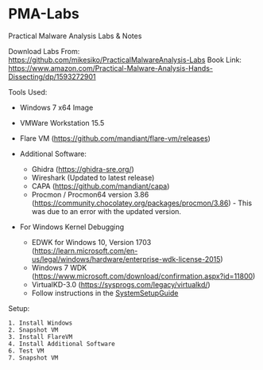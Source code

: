 # PMA-Labs
 Practical Malware Analysis Labs & Notes

Download Labs From: https://github.com/mikesiko/PracticalMalwareAnalysis-Labs
Book Link: https://www.amazon.com/Practical-Malware-Analysis-Hands-Dissecting/dp/1593272901

Tools Used:
- Windows 7 x64 Image
- VMWare Workstation 15.5
- Flare VM (https://github.com/mandiant/flare-vm/releases)
- Additional Software:
    - Ghidra (https://ghidra-sre.org/)
    - Wireshark (Updated to latest release)
    - CAPA (https://github.com/mandiant/capa)
    - Procmon / Procmon64 version 3.86 (https://community.chocolatey.org/packages/procmon/3.86) - This was due to an error with the updated version.
    

- For Windows Kernel Debugging
    - EDWK for Windows 10, Version 1703 (https://learn.microsoft.com/en-us/legal/windows/hardware/enterprise-wdk-license-2015)
    - Windows 7 WDK (https://www.microsoft.com/download/confirmation.aspx?id=11800)
    - VirtualKD-3.0 (https://sysprogs.com/legacy/virtualkd/)
    - Follow instructions in the [SystemSetupGuide](SystemSetupGuide.pdf)
    

Setup: 
    
    1. Install Windows
    2. Snapshot VM
    3. Install FlareVM
    4. Install Additional Software
    6. Test VM
    7. Snapshot VM